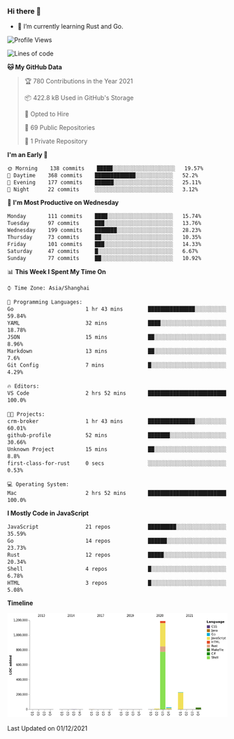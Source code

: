 ### Hi there 👋

- 🌱 I’m currently learning Rust and Go.

<!--START_SECTION:waka-->
![Profile Views](http://img.shields.io/badge/Profile%20Views-47-blue)

![Lines of code](https://img.shields.io/badge/From%20Hello%20World%20I%27ve%20Written-1.5%20million%20lines%20of%20code-blue)

**🐱 My GitHub Data** 

> 🏆 780 Contributions in the Year 2021
 > 
> 📦 422.8 kB Used in GitHub's Storage 
 > 
> 💼 Opted to Hire
 > 
> 📜 69 Public Repositories 
 > 
> 🔑 1 Private Repository 
 > 
**I'm an Early 🐤** 

```text
🌞 Morning    138 commits    █████░░░░░░░░░░░░░░░░░░░░   19.57% 
🌆 Daytime    368 commits    █████████████░░░░░░░░░░░░   52.2% 
🌃 Evening    177 commits    ██████░░░░░░░░░░░░░░░░░░░   25.11% 
🌙 Night      22 commits     ░░░░░░░░░░░░░░░░░░░░░░░░░   3.12%

```
📅 **I'm Most Productive on Wednesday** 

```text
Monday       111 commits    ████░░░░░░░░░░░░░░░░░░░░░   15.74% 
Tuesday      97 commits     ███░░░░░░░░░░░░░░░░░░░░░░   13.76% 
Wednesday    199 commits    ███████░░░░░░░░░░░░░░░░░░   28.23% 
Thursday     73 commits     ██░░░░░░░░░░░░░░░░░░░░░░░   10.35% 
Friday       101 commits    ███░░░░░░░░░░░░░░░░░░░░░░   14.33% 
Saturday     47 commits     █░░░░░░░░░░░░░░░░░░░░░░░░   6.67% 
Sunday       77 commits     ██░░░░░░░░░░░░░░░░░░░░░░░   10.92%

```


📊 **This Week I Spent My Time On** 

```text
⌚︎ Time Zone: Asia/Shanghai

💬 Programming Languages: 
Go                       1 hr 43 mins        ███████████████░░░░░░░░░░   59.84% 
YAML                     32 mins             ████░░░░░░░░░░░░░░░░░░░░░   18.78% 
JSON                     15 mins             ██░░░░░░░░░░░░░░░░░░░░░░░   8.96% 
Markdown                 13 mins             ██░░░░░░░░░░░░░░░░░░░░░░░   7.6% 
Git Config               7 mins              █░░░░░░░░░░░░░░░░░░░░░░░░   4.29%

🔥 Editors: 
VS Code                  2 hrs 52 mins       █████████████████████████   100.0%

🐱‍💻 Projects: 
crm-broker               1 hr 43 mins        ███████████████░░░░░░░░░░   60.01% 
github-profile           52 mins             ███████░░░░░░░░░░░░░░░░░░   30.66% 
Unknown Project          15 mins             ██░░░░░░░░░░░░░░░░░░░░░░░   8.8% 
first-class-for-rust     0 secs              ░░░░░░░░░░░░░░░░░░░░░░░░░   0.53%

💻 Operating System: 
Mac                      2 hrs 52 mins       █████████████████████████   100.0%

```

**I Mostly Code in JavaScript** 

```text
JavaScript               21 repos            █████████░░░░░░░░░░░░░░░░   35.59% 
Go                       14 repos            ██████░░░░░░░░░░░░░░░░░░░   23.73% 
Rust                     12 repos            █████░░░░░░░░░░░░░░░░░░░░   20.34% 
Shell                    4 repos             █░░░░░░░░░░░░░░░░░░░░░░░░   6.78% 
HTML                     3 repos             █░░░░░░░░░░░░░░░░░░░░░░░░   5.08%

```


**Timeline**

![Chart not found](https://raw.githubusercontent.com/elton/elton/main/charts/bar_graph.png) 


 Last Updated on 01/12/2021
<!--END_SECTION:waka-->

<!--
**elton/elton** is a ✨ _special_ ✨ repository because its `README.md` (this file) appears on your GitHub profile.

Here are some ideas to get you started:

- 🔭 I’m currently working on ...
- 🌱 I’m currently learning ...
- 👯 I’m looking to collaborate on ...
- 🤔 I’m looking for help with ...
- 💬 Ask me about ...
- 📫 How to reach me: ...
- 😄 Pronouns: ...
- ⚡ Fun fact: ...
-->

